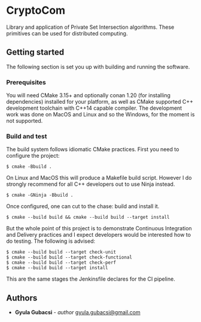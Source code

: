 # CryptoCom

Library and application of Private Set Intersection algorithms. These primitives can be used for distributed computing.

## Getting started

The following section is set you up with building and running the software.

### Prerequisites 

You will need CMake 3.15+ and optionally conan 1.20 (for installing dependencies) installed for your platform, as well as CMake supported C++ development toolchain with C++14 capable compiler. The development work was done on MacOS and Linux and so the Windows, for the moment is not supported.

### Build and test

The build system follows idiomatic CMake practices. First you need to configure the project:

```
$ cmake -Bbuild .
```

On Linux and MacOS this will produce a Makefile build script. However I do strongly recommend for all C++ developers out to use Ninja instead.

```
$ cmake -GNinja -Bbuild .
```

Once configured, one can cut to the chase: build and install it.

```
$ cmake --build build && cmake --build build --target install
```


But the whole point of this project is to demonstrate Continuous Integration and Delivery practices and I expect developers would be interested how to do testing. The following is advised:

```
$ cmake --build build --target check-unit
$ cmake --build build --target check-functional
$ cmake --build build --target check-perf
$ cmake --build build --target install
```

This are the same stages the Jenkinsfile declares for the CI pipeline.


## Authors

* **Gyula Gubacsi** - *author* <gyula.gubacsi@gmail.com>